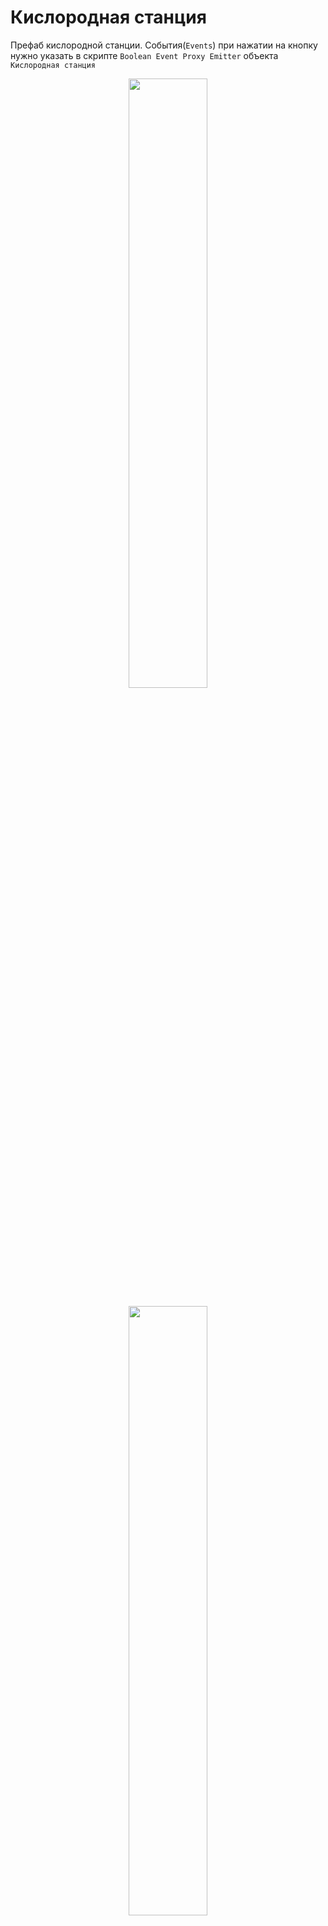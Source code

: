# Кислородная станция

Префаб кислородной станции. 
События(`Events`) при нажатии на кнопку нужно указать в скрипте `Boolean Event Proxy Emitter` объекта `Кислородная станция`

<p align="center">
  <img width="50%" src="">
</p>

<p align="center">
  <img width="50%" src="">
</p>

